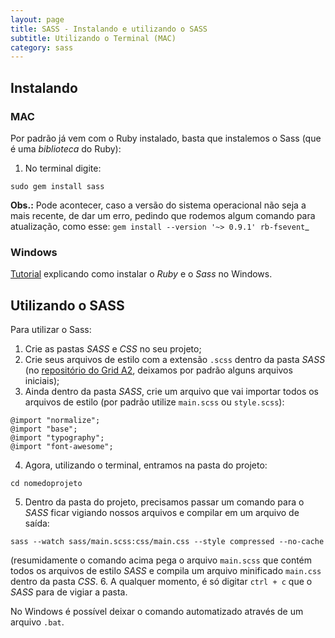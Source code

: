 ```yaml
---
layout: page
title: SASS - Instalando e utilizando o SASS 
subtitle: Utilizando o Terminal (MAC)
category: sass
---
```


## Instalando

### MAC

Por padrão já vem com o Ruby instalado, basta que instalemos o Sass (que é uma *biblioteca* do Ruby):

1. No terminal digite:

`sudo gem install sass`

**Obs.:** Pode acontecer, caso a versão do sistema operacional não seja a mais recente, de dar um erro, pedindo que rodemos algum comando para atualização, como esse:
`gem install --version '~> 0.9.1' rb-fsevent`_

### Windows

[Tutorial](http://www.tidbits.com.br/desenvolvendo-css-de-forma-mais-produtiva-usando-sass) explicando como instalar o *Ruby* e o *Sass* no Windows.

## Utilizando o SASS

Para utilizar o Sass:

1. Crie as pastas *SASS* e *CSS* no seu projeto;
2. Crie seus arquivos de estilo com a extensão `.scss` dentro da pasta *SASS* (no [repositório do Grid A2](https://github.com/a2comunicacao/Grid-A2/tree/master/sass), deixamos por padrão alguns arquivos iniciais);
3. Ainda dentro da pasta *SASS*, crie um arquivo que vai importar todos os arquivos de estilo (por padrão utilize `main.scss` ou `style.scss`):
  ```
  @import "normalize";
  @import "base";
  @import "typography";
  @import "font-awesome";
  ```

4. Agora, utilizando o terminal, entramos na pasta do projeto: 
  ```
  cd nomedoprojeto
  ```
5. Dentro da pasta do projeto, precisamos passar um comando para o *SASS* ficar vigiando nossos arquivos e compilar em um arquivo de saída:
  ```
  sass --watch sass/main.scss:css/main.css --style compressed --no-cache
  ```
(resumidamente o comando acima pega o arquivo `main.scss` que contém todos os arquivos de estilo *SASS* e compila um arquivo minificado `main.css` dentro da pasta *CSS*.
6. A qualquer momento, é só digitar `ctrl + c` que o *SASS* para de vigiar a pasta.

No Windows é possível deixar o comando automatizado através de um arquivo `.bat`.
